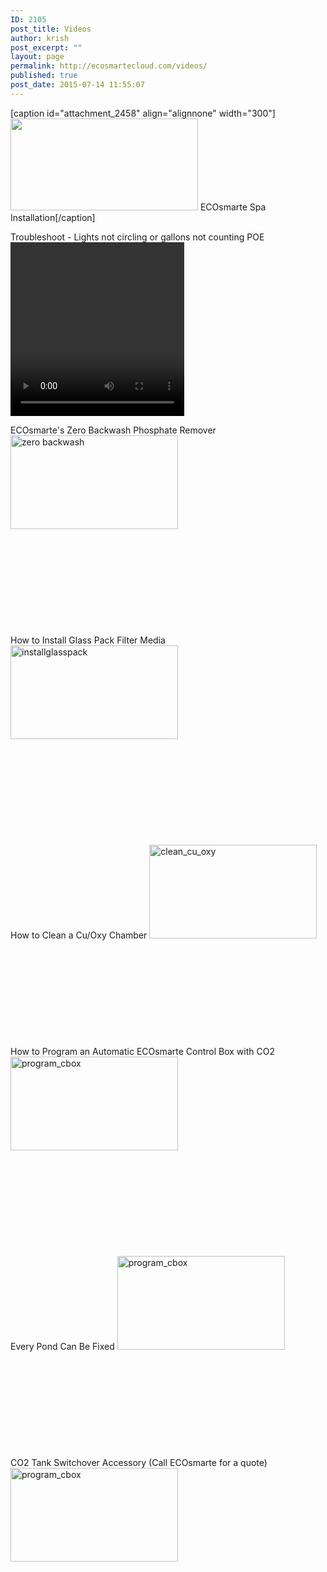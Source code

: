 ```yaml
---
ID: 2105
post_title: Videos
author: krish
post_excerpt: ""
layout: page
permalink: http://ecosmartecloud.com/videos/
published: true
post_date: 2015-07-14 11:55:07
---
```

[caption id="attachment_2458" align="alignnone" width="300"]<a href="https://www.youtube.com/watch?v=jbrWPY8IHrM&amp;t=2s"><img class="wp-image-2458 size-medium" src="http://ecosmartecloud.com/wp-content/uploads/2020/07/Screenshot-12-300x147.png" alt="" width="300" height="147" /></a> ECOsmarte Spa Installation[/caption]

Troubleshoot - Lights not circling or gallons not counting POE
<video src="http://ecosmartecloud.com/wp-content/uploads/video/troubleshoot-lights-not-circling-or-gallons-not-counting-poe.mov" controls="controls" width="278" height="278">
</video>

ECOsmarte's Zero Backwash Phosphate Remover
<a href="https://www.youtube.com/watch?v=J47ii2rY-g8" target="_blank" rel="noopener"><img class="alignleft size-full wp-image-2323" src="http://ecosmartecloud.com/wp-content/uploads/2020/07/zero-backwash.jpg" alt="zero backwash" width="268" height="150" /></a>

&nbsp;

&nbsp;

&nbsp;

&nbsp;

&nbsp;
<p style="text-align: left;">How to Install Glass Pack Filter Media
<a href="https://www.youtube.com/watch?v=Se95gwx3Y1Q" target="_blank" rel="noopener"><img class="alignleft size-full wp-image-2323" src="http://ecosmartecloud.com/wp-content/uploads/2015/07/installglasspack.jpg" alt="installglasspack" width="268" height="150" /></a></p>
&nbsp;

&nbsp;

&nbsp;

&nbsp;

&nbsp;

How to Clean a Cu/Oxy Chamber
<a href="https://www.youtube.com/watch?v=0yNFt78ftCw&amp;t=82s" target="_blank" rel="noopener"><img class="alignleft size-full wp-image-2321" src="http://ecosmartecloud.com/wp-content/uploads/2015/07/clean_cu_oxy.jpg" alt="clean_cu_oxy" width="268" height="150" /></a>

&nbsp;

&nbsp;

&nbsp;

&nbsp;

&nbsp;

How to Program an Automatic ECOsmarte Control Box with CO2
<a href="https://www.youtube.com/watch?v=6DGRCT_kFrE&amp;t=29s" target="_blank" rel="noopener"><img class="alignleft wp-image-2325 size-full" src="http://ecosmartecloud.com/wp-content/uploads/2015/07/program_cbox.jpg" alt="program_cbox" width="268" height="150" /></a>

&nbsp;

&nbsp;

&nbsp;

&nbsp;

&nbsp;

Every Pond Can Be Fixed
<a href="https://www.youtube.com/watch?v=FvR9OJm0Dtw" target="_blank" rel="noopener"><img class="alignleft size-full wp-image-2327" src="http://ecosmartecloud.com/wp-content/uploads/2015/07/pond_fix.jpg" alt="program_cbox" width="268" height="150" /></a>

&nbsp;

&nbsp;

&nbsp;

&nbsp;

&nbsp;

CO2 Tank Switchover Accessory (Call ECOsmarte for a quote)
<a href="https://www.youtube.com/watch?v=-GNZcJwqt_0" target="_blank" rel="noopener"><img class="alignleft size-full wp-image-2327" src="http://ecosmartecloud.com/wp-content/uploads/2017/05/co2-switch.jpg" alt="program_cbox" width="268" height="150" /></a>